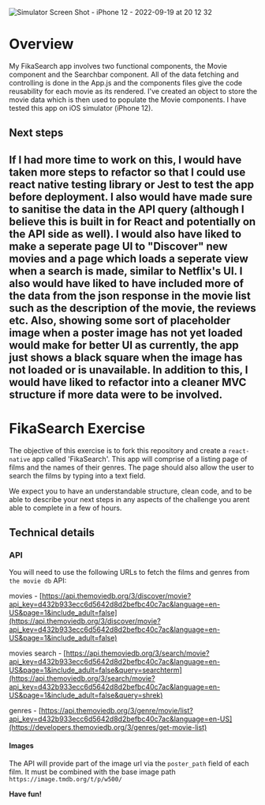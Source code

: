 ![Simulator Screen Shot - iPhone 12 - 2022-09-19 at 20 12 32](https://user-images.githubusercontent.com/57765690/191111629-54f74a84-9a62-4e9c-8518-dfc53c7733b2.png)
# Overview

My FikaSearch app involves two functional components, the Movie component and the Searchbar component. All of the data fetching and controlling is done in the App.js and the components files give the code reusability for each movie as its rendered. I've created an object to store the movie data which is then used to populate the Movie components. I have tested this app on iOS simulator (iPhone 12). 

## Next steps
If I had more time to work on this, I would have taken more steps to refactor so that I could use react native testing library or Jest to test the app before deployment. I also would have made sure to sanitise the data in the API query (although I believe this is built in for React and potentially on the API side as well). I would also have liked to make a seperate page UI to "Discover" new movies and a page which loads a seperate view when a search is made, similar to Netflix's UI. I also would have liked to have included more of the data from the json response in the movie list such as the description of the movie, the reviews etc. Also, showing some sort of placeholder image when a poster image has not yet loaded would make for better UI as currently, the app just shows a black square when the image has not loaded or is unavailable. In addition to this, I would have liked to refactor into a cleaner MVC structure if more data were to be involved.
---------------------------------------------------------------------------------------------------------

# FikaSearch Exercise

The objective of this exercise is to fork this repository and create a `react-native` app called 'FikaSearch'. This app will comprise of a listing page of films and the names of their genres. The page should also allow the user to search the films by typing into a text field.

We expect you to have an understandable structure, clean code, and to be able to describe your next steps in any aspects of the challenge you arent able to complete in a few of hours.

## Technical details

### API
You will need to use the following URLs to fetch the films and genres from `the movie db` API:

movies - [https://api.themoviedb.org/3/discover/movie?api_key=d432b933ecc6d5642d8d2befbc40c7ac&language=en-US&page=1&include_adult=false](https://api.themoviedb.org/3/discover/movie?api_key=d432b933ecc6d5642d8d2befbc40c7ac&language=en-US&page=1&include_adult=false)

movies search - [https://api.themoviedb.org/3/search/movie?api_key=d432b933ecc6d5642d8d2befbc40c7ac&language=en-US&page=1&include_adult=false&query=searchterm](https://api.themoviedb.org/3/search/movie?api_key=d432b933ecc6d5642d8d2befbc40c7ac&language=en-US&page=1&include_adult=false&query=shrek)

genres - [https://api.themoviedb.org/3/genre/movie/list?api_key=d432b933ecc6d5642d8d2befbc40c7ac&language=en-US](https://developers.themoviedb.org/3/genres/get-movie-list)

#### Images

The API will provide part of the image url via the `poster_path` field of each film. It must be combined with the base image path `https://image.tmdb.org/t/p/w500/`

**Have fun!**
